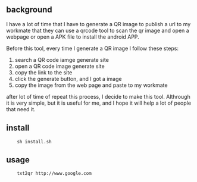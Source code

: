 ## background

I have a lot of time that I have to generate a QR image to publish a url to my workmate that they can use a qrcode tool to scan the qr image and open a webpage or open a  APK file to install the android APP.

Before this tool, every time I generate a QR image I follow these steps:

1.  search a QR code iamge generate site
2.  open a QR code image generate site
3.  copy the link to the site
4.  click the generate button, and I got a image
5.  copy the image from the web page and paste to my workmate

after lot of time of repeat this process, I decide to make this tool. Althrough it is very simple, but it is useful for me, and I hope it will help a lot of people that need it.


## install

        sh install.sh


## usage

        txt2qr http://www.google.com
